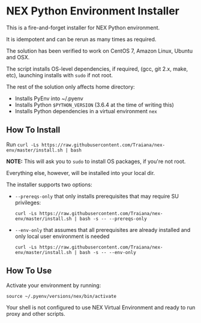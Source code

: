 # NEX Python Environment Installer

This is a fire-and-forget installer for NEX Python environment.

It is idempotent and can be rerun as many times as required.

The solution has been verified to work on CentOS 7, Amazon Linux, Ubuntu and OSX.

The script installs OS-level dependencies, if required, (gcc, git 2.x, make, etc),
launching installs with `sudo` if not root.

The rest of the solution only affects home directory:
* Installs PyEnv into ~/.pyenv
* Installs Python `$PYTHON_VERSION` (3.6.4 at the time of writing this)
* Installs Python dependencies in a virtual environment `nex`

## How To Install

Run `curl -Ls https://raw.githubusercontent.com/Traiana/nex-env/master/install.sh | bash`

**NOTE:** This will ask you to `sudo` to install OS packages, if you're not root.

Everything else, however, will be installed into your local dir.

The installer supports two options:
* `--prereqs-only` that only installs prerequisites that may require SU privileges:

  `curl -Ls https://raw.githubusercontent.com/Traiana/nex-env/master/install.sh | bash -s -- --prereqs-only`
* `--env-only` that assumes that all prerequisites are already installed and only local user environment is needed

  `curl -Ls https://raw.githubusercontent.com/Traiana/nex-env/master/install.sh | bash -s -- --env-only`

## How To Use

Activate your environment by running:

`source ~/.pyenv/versions/nex/bin/activate`

Your shell is not configured to use NEX Virtual Environment and ready to run proxy and other scripts.
